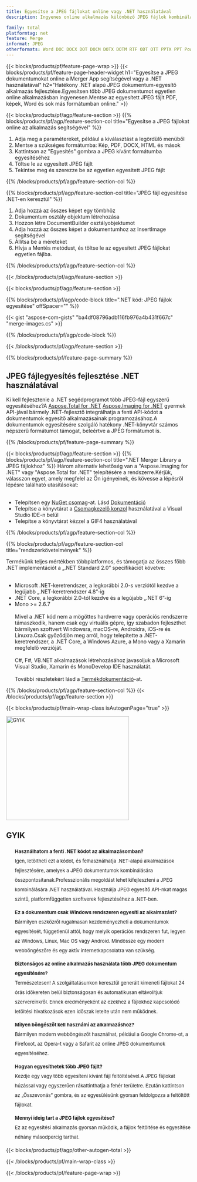 ```yaml
---
title: Egyesítse a JPEG fájlokat online vagy .NET használatával
description: Ingyenes online alkalmazás különböző JPEG fájlok kombinálásához. .NET könyvtárkód egyesítése a JPEG dokumentumok tetszőleges formátumba való egyesítéséhez.

family: total
platformtag: net
feature: Merge
informat: JPEG
otherformats: Word DOC DOCX DOT DOCM DOTX DOTM RTF ODT OTT PPTX PPT Powerpoint PPS PPSX PPSM POTM ODP OTP POT PPTM POTX PDF GIF JPG JPEG PNG TIFF IMAGE BMP Excel XLS XLSX ODS TSV XLSB XLSM XLT XLTM XLTX
---
```

{{< blocks/products/pf/feature-page-wrap >}}
{{< blocks/products/pf/feature-page-header-widget h1="Egyesítse a JPEG dokumentumokat online a Merger App segítségével vagy a .NET használatával" h2="Hatékony .NET alapú JPEG dokumentum-egyesítő alkalmazás fejlesztése.Egyesítsen több JPEG dokumentumot egyetlen online alkalmazásban ingyenesen.Mentse az egyesített JPEG fájlt PDF, képek, Word és sok más formátumban online." >}}


{{< blocks/products/pf/agp/feature-section >}}
{{% blocks/products/pf/agp/feature-section-col title="Egyesítse a JPEG fájlokat online az alkalmazás segítségével" %}}

1. Adja meg a paramétereket, például a kiválasztást a legördülő menüből
1. Mentse a szükséges formátumba: Kép, PDF, DOCX, HTML és mások
1. Kattintson az "Egyesítés" gombra a JPEG kívánt formátumba egyesítéséhez
1. Töltse le az egyesített JPEG fájlt
1. Tekintse meg és szerezze be az egyetlen egyesített JPEG fájlt

{{% /blocks/products/pf/agp/feature-section-col %}}

{{% blocks/products/pf/agp/feature-section-col title="JPEG fájl egyesítése .NET-en keresztül" %}}

1. Adja hozzá az összes képet egy tömbhöz
1. Dokumentum osztály objektum létrehozása
1. Hozzon létre DocumentBuilder osztályobjektumot
1. Adja hozzá az összes képet a dokumentumhoz az InsertImage segítségével
1. Állítsa be a méreteket
1. Hívja a Mentés metódust, és töltse le az egyesített JPEG fájlokat egyetlen fájlba.

{{% /blocks/products/pf/agp/feature-section-col %}}

{{< /blocks/products/pf/agp/feature-section >}}

{{< blocks/products/pf/agp/feature-section >}}

{{% blocks/products/pf/agp/code-block title=".NET kód: JPEG fájlok egyesítése" offSpacer="" %}}

{{< gist "aspose-com-gists" "ba4df08796adb116fb976a4b431f667c" "merge-images.cs" >}}

{{% /blocks/products/pf/agp/code-block %}}

{{< /blocks/products/pf/agp/feature-section >}}

{{% blocks/products/pf/feature-page-summary %}}


<h2>JPEG fájlegyesítés fejlesztése .NET használatával</h2>

Ki kell fejlesztenie a .NET segédprogramot több JPEG-fájl egyszerű egyesítéséhez?A [Aspose.Total for .NET](https://products.aspose.com/total/hu/net/) [Aspose.Imaging for .NET](https://products.aspose.com/imaging/hu/net/) gyermek API-jával bármely .NET-fejlesztő integrálhatja a fenti API-kódot a dokumentumok egyesítő alkalmazásainak programozásához.A dokumentumok egyesítésére szolgáló hatékony .NET-könyvtár számos népszerű formátumot támogat, beleértve a JPEG formátumot is.<br />

{{% /blocks/products/pf/feature-page-summary %}}

{{< blocks/products/pf/agp/feature-section >}}
{{% blocks/products/pf/agp/feature-section-col title=".NET Merger Library a JPEG fájlokhoz" %}}
Három alternatív lehetőség van a "Aspose.Imaging for .NET" vagy "Aspose.Total for .NET" telepítésére a rendszerre.Kérjük, válasszon egyet, amely megfelel az Ön igényeinek, és kövesse a lépésről lépésre található utasításokat:<br /><br />

- Telepítsen egy [NuGet csomag](https://www.nuget.org/packages/Aspose.Imaging/)-at. Lásd [Dokumentáció](https://docs.aspose.com/imaging/net/installation/#installing-asposeimaging-for-net-through-nuget)
- Telepítse a könyvtárat a [Csomagkezelő konzol](https://docs.aspose.com/imaging/net/installation/#install-or-update-asposeimaging-using-the-package-manager-console) használatával a Visual Studio IDE-n belül
- Telepítse a könyvtárat kézzel a GIF4 használatával

{{% /blocks/products/pf/agp/feature-section-col %}}

{{% blocks/products/pf/agp/feature-section-col title="rendszerkövetelmények" %}}

Termékünk teljes mértékben többplatformos, és támogatja az összes főbb .NET implementációt a „.NET Standard 2.0” specifikációt követve:<br /><br />

- Microsoft .NET-keretrendszer, a legkorábbi 2.0-s verziótól kezdve a legújabb „.NET-keretrendszer 4.8”-ig
- .NET Core, a legkorábbi 2.0-tól kezdve és a legújabb „.NET 6”-ig
- Mono >= 2.6.7
<br /><br />
Mivel a .NET kód nem a mögöttes hardverre vagy operációs rendszerre támaszkodik, hanem csak egy virtuális gépre, így szabadon fejleszthet bármilyen szoftvert Windowsra, macOS-re, Androidra, iOS-re és Linuxra.Csak győződjön meg arról, hogy telepítette a .NET-keretrendszer, a .NET Core, a Windows Azure, a Mono vagy a Xamarin megfelelő verzióját.<br /><br />
C#, F#, VB.NET alkalmazások létrehozásához javasoljuk a Microsoft Visual Studio, Xamarin és MonoDevelop IDE használatát.
<br /><br />
További részletekért lásd a [Termékdokumentáció](https://docs.aspose.com/imaging/net/system-requirements/)-at.

{{% /blocks/products/pf/agp/feature-section-col %}}
{{< /blocks/products/pf/agp/feature-section >}}

{{< blocks/products/pf/main-wrap-class isAutogenPage="true" >}}

<style>.howtolist li{margin-right: 0!important;line-height: 26px;position: relative;margin-bottom: 10px;font-size: 13px;list-style-type: none;}</style>
<div class="col-md-12 tl bg-gray-dark howtolist section">
  <a class="anchor" name="faqpage"></a>
  <div class="container tl dflex" itemscope="" itemtype="https://schema.org/FAQPage">
      <div class="col-md-4 howtosectiongfx">
          <img class="social-panel-hide-on-mobile" src="https://www.groupdocs.cloud/templates/brand/images/groupdocs/conversion/groupdocs_conversion-brand.png" alt="GYIK" width="335" height="283">
      </div>
      <div class="howtosection col-md-8">
          <div>
              <h2>GYIK</h2>
               <ul>
                  <li itemscope="" itemprop="mainEntity" itemtype="https://schema.org/Question">
                      <div>
                          <span itemprop="name"><b>Használhatom a fenti .NET kódot az alkalmazásomban?</b></span>
                      </div>
                      <div itemscope="" itemprop="acceptedAnswer" itemtype="https://schema.org/Answer">
                          <span itemprop="text">Igen, letöltheti ezt a kódot, és felhasználhatja .NET-alapú alkalmazások fejlesztésére, amelyek a JPEG dokumentumok kombinálására összpontosítanak.Professzionális megoldást lehet kifejleszteni a JPEG kombinálására .NET használatával. Használja JPEG egyesítő API-nkat magas szintű, platformfüggetlen szoftverek fejlesztéséhez a .NET-ben.</span>
                      </div>
                  </li>
                  <li itemscope="" itemprop="mainEntity" itemtype="https://schema.org/Question">
                      <div>
                          <span itemprop="name"><b>Ez a dokumentum csak Windows rendszeren egyesíti az alkalmazást?</b></span>
                      </div>
                      <div itemscope="" itemprop="acceptedAnswer" itemtype="https://schema.org/Answer">
                          <span itemprop="text">Bármilyen eszközről rugalmasan kezdeményezheti a dokumentumok egyesítését, függetlenül attól, hogy melyik operációs rendszeren fut, legyen az Windows, Linux, Mac OS vagy Android. Mindössze egy modern webböngészőre és egy aktív internetkapcsolatra van szükség.</span>
                      </div>
                  </li>
                  <li itemscope="" itemprop="mainEntity" itemtype="https://schema.org/Question">
                      <div>
                          <span itemprop="name"><b>Biztonságos az online alkalmazás használata több JPEG dokumentum egyesítésére?</b></span>
                      </div>
                      <div itemscope="" itemprop="acceptedAnswer" itemtype="https://schema.org/Answer">
                          <span itemprop="text">Természetesen! A szolgáltatásunkon keresztül generált kimeneti fájlokat 24 órás időkereten belül biztonságosan és automatikusan eltávolítjuk szervereinkről. Ennek eredményeként az ezekhez a fájlokhoz kapcsolódó letöltési hivatkozások ezen időszak letelte után nem működnek.</span>
                      </div>
                  </li>                 
                  <li itemscope="" itemprop="mainEntity" itemtype="https://schema.org/Question">
                      <div>
                          <span itemprop="name"><b>Milyen böngészőt kell használni az alkalmazáshoz?</b></span>
                      </div>
                      <div itemscope="" itemprop="acceptedAnswer" itemtype="https://schema.org/Answer">
                          <span itemprop="text">Bármilyen modern webböngészőt használhat, például a Google Chrome-ot, a Firefoxot, az Opera-t vagy a Safarit az online JPEG dokumentumok egyesítéséhez.</span>
                      </div>
                  </li>
 		  <li itemscope="" itemprop="mainEntity" itemtype="https://schema.org/Question">
                      <div>
                          <span itemprop="name"><b>Hogyan egyesíthetek több JPEG fájlt?</b></span>
                      </div>
                      <div itemscope="" itemprop="acceptedAnswer" itemtype="https://schema.org/Answer">
                          <span itemprop="text">Kezdje egy vagy több egyesíteni kívánt fájl feltöltésével.A JPEG fájlokat húzással vagy egyszerűen rákattinthatja a fehér területre. Ezután kattintson az „Összevonás” gombra, és az egyesülésünk gyorsan feldolgozza a feltöltött fájlokat.</span>
                      </div>
                  </li>
 		  <li itemscope="" itemprop="mainEntity" itemtype="https://schema.org/Question">
                      <div>
                          <span itemprop="name"><b>Mennyi ideig tart a JPEG fájlok egyesítése?</b></span>
                      </div>
                      <div itemscope="" itemprop="acceptedAnswer" itemtype="https://schema.org/Answer">
                          <span itemprop="text">Ez az egyesítési alkalmazás gyorsan működik, a fájlok feltöltése és egyesítése néhány másodpercig tarthat.</span>
                      </div>
                  </li>
              </ul>
          </div>
      </div>
  </div>

{{< blocks/products/pf/agp/other-autogen-total >}}

{{< /blocks/products/pf/main-wrap-class >}}

{{< /blocks/products/pf/feature-page-wrap >}}